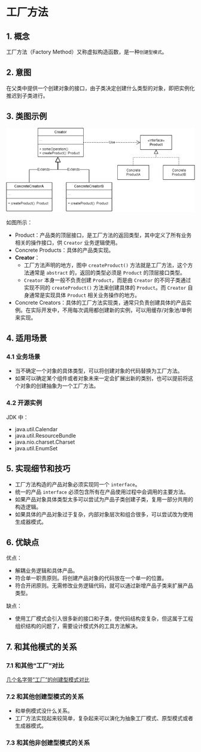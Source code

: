 # 工厂方法
## 1. 概念
工厂方法（Factory Method）又称虚拟构造函数，是一种`创建型模式`。

## 2. 意图
在父类中提供一个创建对象的接口，由子类决定创建什么类型的对象，即把实例化推迟到子类进行。

## 3. 类图示例
![FactoryMethod](../../resource/design_pattern/factorymethod.drawio.png)

如图所示：
* Product：产品类的顶层接口，是工厂方法的返回类型，其中定义了所有业务相关的操作接口，供 `Creator` 业务逻辑使用。
* Concrete Products：具体的产品类实现。
* **Creator**：
  * 工厂方法声明的地方，图中 `createProduct()` 方法就是工厂方法，这个方法通常是 `abstract` 的，返回的类型必须是 `Product` 的顶层接口类型。
  * `Creator` 本身一般不负责创建 `Product`，而是由 `Creator` 的不同子类通过实现不同的 `createProduct()` 方法来创建具体的 `Product`。而 `Creator` 自身通常是实现具体 `Product` 相关业务操作的地方。
* Concrete Creators：具体的工厂方法实现类，通常只负责创建具体的产品实例。在实际开发中，不用每次调用都创建新的实例，可以用缓存/对象池/单例来实现。

## 4. 适用场景
### 4.1 业务场景
* 当不确定一个对象的具体类型，可以将创建对象的代码替换为工厂方法。
* 如果可以确定某个组件或者对象未来一定会扩展出新的类别，也可以提前将这个对象的创建抽象为一个工厂方法。

### 4.2 开源实例
JDK 中：
* java.util.Calendar
* java.util.ResourceBundle
* java.nio.charset.Charset
* java.util.EnumSet

## 5. 实现细节和技巧
* 工厂方法构造的产品对象必须实现同一个 `interface`。
* 统一的产品 `interface` 必须包含所有在产品使用过程中会调用的主要方法。
* 如果产品对象具体类型太多可以尝试为产品子类创建子类，复用一部分共用的构造逻辑。
* 如果具体的产品对象过于复杂，内部对象层次和组合很多，可以尝试改为使用生成器模式。

## 6. 优缺点
优点：
* 解耦业务逻辑和具体产品。
* 符合单一职责原则。将创建产品对象的代码放在一个单一的位置。
* 符合开闭原则。无需修改业务逻辑代码，就可以通过新增产品子类来扩展产品类型。

缺点：
* 使用工厂模式会引入很多新的接口和子类，使代码结构变复杂，但这属于工程组织结构的问题了，需要设计模式外的工具方法解决。

## 7. 和其他模式的关系
### 7.1 和其他“工厂”对比
[几个名字带“工厂”的创建型模式对比](./几种“工厂”之间的区别.md)

### 7.2 和其他创建型模式的关系
* 和单例模式没什么关系。
* 工厂方法实现起来较简单，复杂起来可以演化为抽象工厂模式、原型模式或者生成器模式。

### 7.3 和其他非创建型模式的关系
